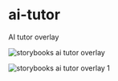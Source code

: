 # ai-tutor
AI tutor overlay

![storybooks ai tutor overlay](https://user-images.githubusercontent.com/15718174/27253943-6faf6f70-537e-11e7-8ef7-2559195cbc6f.png)

![storybooks ai tutor overlay 1](https://user-images.githubusercontent.com/15718174/27253941-6d347ef2-537e-11e7-9c72-1a12277b1252.png)
